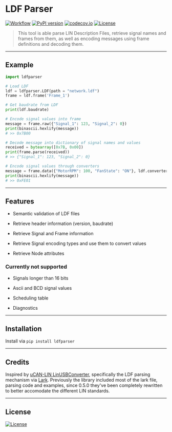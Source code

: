 # LDF Parser

[![Workflow](https://github.com/c4deszes/ldfparser/workflows/CI/badge.svg)](https://github.com/c4deszes/ldfparser/actions)
[![PyPI version](https://badge.fury.io/py/ldfparser.svg)](https://badge.fury.io/py/ldfparser)
[![codecov.io](https://codecov.io/github/c4deszes/ldfparser/coverage.svg?branch=master)](https://codecov.io/github/c4deszes/ldfparser?branch=master)
[![License](http://img.shields.io/:license-mit-blue.svg?style=flat-square)](http://badges.mit-license.org)

> This tool is able parse LIN Description Files, retrieve signal names and frames from them, as well as encoding messages using frame definitions and decoding them.

---

## Example

```python
import ldfparser

# Load LDF
ldf = ldfparser.LDF(path = "network.ldf")
frame = ldf.frame('Frame_1')

# Get baudrate from LDF
print(ldf.baudrate)

# Encode signal values into frame
message = frame.raw({"Signal_1": 123, "Signal_2": 0})
print(binascii.hexlify(message))
# >> 0x7B00

# Decode message into dictionary of signal names and values
received = bytearray([0x7B, 0x00])
print(frame.parse(received))
# >> {"Signal_1": 123, "Signal_2": 0}

# Encode signal values through converters
message = frame.data({"MotorRPM": 100, "FanState": "ON"}, ldf.converters)
print(binascii.hexlify(message))
# >> 0xFE01

```

---

## Features

+ Semantic validation of LDF files

+ Retrieve header information (version, baudrate)

+ Retrieve Signal and Frame information

+ Retrieve Signal encoding types and use them to convert values

+ Retrieve Node attributes

### Currently not supported

+ Signals longer than 16 bits

+ Ascii and BCD signal values

+ Scheduling table

+ Diagnostics

---

## Installation

Install via `pip install ldfparser`

---

## Credits

Inspired by [uCAN-LIN LinUSBConverter](https://github.com/uCAN-LIN/LinUSBConverter), specifically the LDF parsing mechanism via [Lark](https://github.com/lark-parser/lark). Previously the library included most of the lark file, parsing code and examples, since 0.5.0 they've been completely rewritten to better accomodate the different LIN standards.

---

## License

[![License](http://img.shields.io/:license-mit-blue.svg?style=flat-square)](http://badges.mit-license.org)

